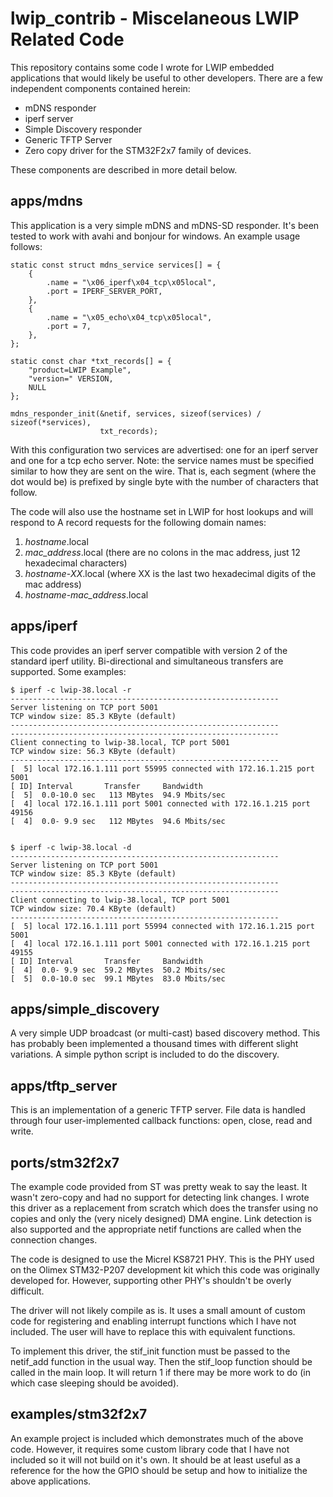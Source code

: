 lwip_contrib - Miscelaneous LWIP Related Code
=============================================

This repository contains some code I wrote for LWIP embedded applications that
would likely be useful to other developers. There are a few independent components
contained herein:

* mDNS responder
* iperf server
* Simple Discovery responder
* Generic TFTP Server
* Zero copy driver for the STM32F2x7 family of devices.

These components are described in more detail below.


apps/mdns
---------

This application is a very simple mDNS and mDNS-SD responder. It's been tested
to work with avahi and bonjour for windows. An example usage follows:


    static const struct mdns_service services[] = {
        {
            .name = "\x06_iperf\x04_tcp\x05local",
            .port = IPERF_SERVER_PORT,
        },
        {
            .name = "\x05_echo\x04_tcp\x05local",
            .port = 7,
        },
    };

    static const char *txt_records[] = {
        "product=LWIP Example",
        "version=" VERSION,
        NULL
    };

    mdns_responder_init(&netif, services, sizeof(services) / sizeof(*services),
                        txt_records);


With this configuration two services are advertised: one for an iperf server
and one for a tcp echo server. Note: the service names must be specified
similar to how they are sent on the wire. That is, each segment (where the dot
would be) is prefixed by single byte with the number of characters that
follow.

The code will also use the hostname set in LWIP for host lookups and will respond to
A record requests for the following domain names:

1. *hostname*.local
2. *mac_address*.local    (there are no colons in the mac address, just 12
                          hexadecimal characters)
3. *hostname*-*XX*.local  (where XX is the last two hexadecimal digits of the
                          mac address)
4. *hostname*-*mac_address*.local



apps/iperf
----------

This code provides an iperf server compatible with version 2 of the standard
iperf utility. Bi-directional and simultaneous transfers are supported. Some
examples:

    $ iperf -c lwip-38.local -r
    ------------------------------------------------------------
    Server listening on TCP port 5001
    TCP window size: 85.3 KByte (default)
    ------------------------------------------------------------
    ------------------------------------------------------------
    Client connecting to lwip-38.local, TCP port 5001
    TCP window size: 56.3 KByte (default)
    ------------------------------------------------------------
    [  5] local 172.16.1.111 port 55995 connected with 172.16.1.215 port 5001
    [ ID] Interval       Transfer     Bandwidth
    [  5]  0.0-10.0 sec   113 MBytes  94.9 Mbits/sec
    [  4] local 172.16.1.111 port 5001 connected with 172.16.1.215 port 49156
    [  4]  0.0- 9.9 sec   112 MBytes  94.6 Mbits/sec


    $ iperf -c lwip-38.local -d
    ------------------------------------------------------------
    Server listening on TCP port 5001
    TCP window size: 85.3 KByte (default)
    ------------------------------------------------------------
    ------------------------------------------------------------
    Client connecting to lwip-38.local, TCP port 5001
    TCP window size: 70.4 KByte (default)
    ------------------------------------------------------------
    [  5] local 172.16.1.111 port 55994 connected with 172.16.1.215 port 5001
    [  4] local 172.16.1.111 port 5001 connected with 172.16.1.215 port 49155
    [ ID] Interval       Transfer     Bandwidth
    [  4]  0.0- 9.9 sec  59.2 MBytes  50.2 Mbits/sec
    [  5]  0.0-10.0 sec  99.1 MBytes  83.0 Mbits/sec


apps/simple_discovery
---------------------

A very simple UDP broadcast (or multi-cast) based discovery method. This has
probably been implemented a thousand times with different slight variations. A
simple python script is included to do the discovery.


apps/tftp_server
----------------

This is an implementation of a generic TFTP server. File data is handled
through four user-implemented callback functions: open, close, read and write.


ports/stm32f2x7
---------------

The example code provided from ST was pretty weak to say the least. It wasn't
zero-copy and had no support for detecting link changes. I wrote this driver as
a replacement from scratch which does the transfer using no copies and only the
(very nicely designed) DMA engine. Link detection is also supported and the
appropriate netif functions are called when the connection changes.

The code is designed to use the Micrel KS8721 PHY. This is the PHY used on the
Olimex STM32-P207 development kit which this code was originally developed for.
However, supporting other PHY's shouldn't be overly difficult.

The driver will not likely compile as is. It uses a small amount of custom code
for registering and enabling interrupt functions which I have not included. The
user will have to replace this with equivalent functions.

To implement this driver, the stif_init function must be passed to the netif_add
function in the usual way. Then the stif_loop function should be called in the
main loop. It will return 1 if there may be more work to do (in which case
sleeping should be avoided).


examples/stm32f2x7
------------------

An example project is included which demonstrates much of the above code.
However, it requires some custom library code that I have not included so it
will not build on it's own. It should be at least useful as a reference for
the how the GPIO should be setup and how to initialize the above applications.
